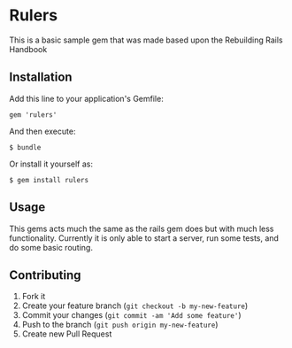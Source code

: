 # Rulers

This is a basic sample gem that was made based upon the Rebuilding Rails Handbook

## Installation

Add this line to your application's Gemfile:

    gem 'rulers'

And then execute:

    $ bundle

Or install it yourself as:

    $ gem install rulers

## Usage

This gems acts much the same as the rails gem does but with much less functionality. Currently it is only able to start a server, run some tests, and do some basic routing.

## Contributing

1. Fork it
2. Create your feature branch (`git checkout -b my-new-feature`)
3. Commit your changes (`git commit -am 'Add some feature'`)
4. Push to the branch (`git push origin my-new-feature`)
5. Create new Pull Request
